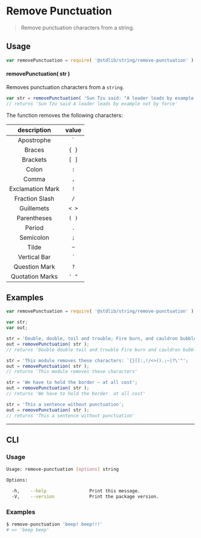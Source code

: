 # Remove Punctuation

> Remove punctuation characters from a string.


<!-- <intro> -->

<!-- </intro> -->


<!-- <usage> -->

## Usage

``` javascript
var removePunctuation = require( '@stdlib/string/remove-punctuation' );
```

#### removePunctuation( str )

Removes punctuation characters from a `string`.


``` javascript
var str = removePunctuation( 'Sun Tzu said: "A leader leads by example not by force."' );
// returns 'Sun Tzu said A leader leads by example not by force'
```

The function removes the following characters:

| description      | value   |
|:----------------:|:-------:|
| Apostrophe       | `` ` `` |
| Braces           | `{ }`   |
| Brackets         | `[ ]`   |
| Colon            | `:`     |
| Comma            | `,`     |
| Exclamation Mark | `!`     |
| Fraction Slash   | `/`     |
| Guillemets       | `< >`   |
| Parentheses      | `( )`   |
| Period           | `.`     |
| Semicolon        | `;`     |
| Tilde            | `~`     |
| Vertical Bar     | `|`     |
| Question Mark    | `?`     |
| Quotation Marks  | `' "`   |

<!-- </usage> -->


<!-- <examples> -->

## Examples

``` javascript
var removePunctuation = require( '@stdlib/string/remove-punctuation' );

var str;
var out;

str = 'Double, double, toil and trouble; Fire burn, and cauldron bubble!';
out = removePunctuation( str );
// returns 'Double double toil and trouble Fire burn and cauldron bubble'

str = 'This module removes these characters: `{}[]:,!/<>().;~|?\'"';
out = removePunctuation( str );
// returns 'This module removes these characters'

str = 'We have to hold the border – at all cost';
out = removePunctuation( str );
// returns 'We have to hold the border  at all cost'

str = 'This a sentence without punctuation';
out = removePunctuation( str );
// returns 'This a sentence without punctuation'
```

<!-- </examples> -->


<!-- <cli> -->

---

## CLI

<!-- <usage> -->

### Usage

``` bash
Usage: remove-punctuation [options] string

Options:

  -h,    --help                Print this message.
  -V,    --version             Print the package version.
```

<!-- </usage> -->


<!-- <examples> -->

### Examples

``` bash
$ remove-punctuation 'beep! beep!!!'
# => 'beep beep'
```

<!-- </examples> -->

<!-- </cli> -->


<!-- <links> -->

<!-- </links> -->
